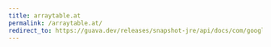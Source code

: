```yaml
---
title: arraytable.at
permalink: /arraytable.at/
redirect_to: https://guava.dev/releases/snapshot-jre/api/docs/com/google/common/collect/ArrayTable.html#at-int-int-
---
```

